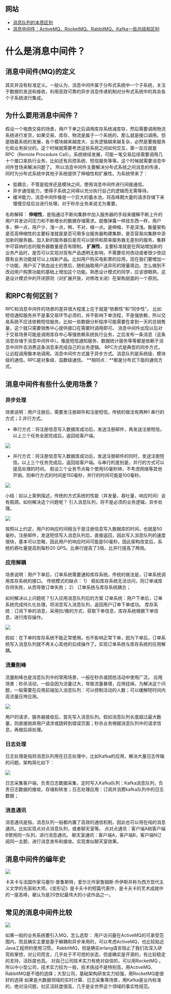 
## 网站

- [消息队列的本质区别](https://mp.weixin.qq.com/s/UFT0Oc3xLONZHa_n4Gsaeg)
- [消息中间件：ActiveMQ、RocketMQ、RabbitMQ、Kafka一些总结和区别](https://www.huaweicloud.com/articles/c0bf86ba4d858a520dbd4d055564f7ce.html)


# 什么是消息中间件？
## 消息中间件(MQ)的定义
其实并没有标准定义。一般认为，消息中间件属于分布式系统中一个子系统，关注于数据的发送和接收，利用高效可靠的异步消息传递机制对分布式系统中的其余各个子系统进行集成。  

## 为什么要用消息中间件？
假设一个电商交易的场景，用户下单之后调用库存系统减库存，然后需要调用物流系统进行发货，如果交易、库存、物流是属于一个系统的，那么就是接口调用。但是随着系统的发展，各个模块越来越庞大、业务逻辑越来越复杂，必然是要做服务化和业务拆分的。这个时候就需要考虑这些系统之间如何交互，第一反应就是RPC（Remote Procedure Call）。系统继续发展，可能一笔交易后续需要调用几十个接口来执行业务，比如还有风控系统、短信服务等等。这个时候就需要消息中间件登场来解决问题了。
所以消息中间件主要解决分布式系统之间消息的传递，同时为分布式系统中其他子系统提供了伸缩性和扩展性。为系统带来了：

- 低耦合，不管是程序还是模块之间，使用消息中间件进行间接通信。
- 异步通信能力，使得子系统之间得以充分执行自己的逻辑而无需等待。
- 缓冲能力，消息中间件像是一个巨大的蓄水池，将高峰期大量的请求存储下来慢慢交给后台进行处理，对于秒杀业务来说尤为重要。

名称解释：
**伸缩性**，是指通过不断向集群中加入服务器的手段来缓解不断上升的用户并发访问压力和不断增长的数据存储需求。就像弹簧一样挂东西一样，用户多，伸一点，用户少，浅一点，啊，不对，缩一点。是伸缩，不是深浅。衡量架构是否高伸缩性的主要标准就是是否可用多台服务器构建集群，是否容易向集群中添加新的服务器。加入新的服务器后是否可以提供和原来服务器无差别的服务。集群中可容纳的总的服务器数量是否有限制。
**扩展性**，主要标准就是在网站增加新的业务产品时，是否可以实现对现有产品透明无影响，不需要任何改动或者很少改动既有业务功能就可以上线新产品。比如用户购买电影票的应用，现在我们要增加一个功能，用户买了铁血战士的票后，随机抽取用户送异形的限量周边。怎么做到不改动用户购票功能的基础上增加这个功能。熟悉设计模式的同学，应该很眼熟，这是设计模式中的开闭原则（对扩展开放，对修改关闭）在架构层面的一个原则。

## 和RPC有何区别？
RPC和消息中间件的场景的差异很大程度上在于就是“依赖性”和“同步性”。
比如短信通知服务并不是事交易环节必须的，并不影响下单流程，不是强依赖，所以交易系统不应该依赖短信服务。比如一些数据分析程序可能需要在拿到一天的总销售量，这个就只需要销售中心提供接口在需要时调用即可。
消息中间件出现以后对于交易场景可能是调用库存中心等强依赖系统执行业务，之后发布一条消息（这条消息存储于消息中间件中）。像是短信通知服务、数据统计服务等等都是依赖于消息中间件去消费这条消息来完成自己的业务逻辑。
RPC方式是典型的同步方式，让远程调用像本地调用。消息中间件方式属于异步方式。消息队列是系统级、模块级的通信。RPC是对象级、函数级通信。
**相同点：**都是分布式下面的通信方式。

## 消息中间件有些什么使用场景？
### 异步处理
场景说明：用户注册后，需要发注册邮件和注册短信。传统的做法有两种1.串行的方式；2.并行方式。
- 串行方式：将注册信息写入数据库成功后，发送注册邮件，再发送注册短信。以上三个任务全部完成后，返回给客户端。

![](00_消息中间件概述.assets/pic-20200707-154842.png)

- 并行方式：将注册信息写入数据库成功后，发送注册邮件的同时，发送注册短信。以上三个任务完成后，返回给客户端。与串行的差别是，并行的方式可以提高处理的时间。
假设三个业务节点每个使用50毫秒钟，不考虑网络等其他开销，则串行方式的时间是150毫秒，并行的时间可能是100毫秒。

![](00_消息中间件概述.assets/pic-20200707-154852.png)

小结：如以上案例描述，传统的方式系统的性能（并发量，吞吐量，响应时间）会有瓶颈。如何解决这个问题呢？
引入消息队列，将不是必须的业务逻辑，异步处理。

![](00_消息中间件概述.assets/pic-20200707-154902.png)

按照以上约定，用户的响应时间相当于是注册信息写入数据库的时间，也就是50毫秒。注册邮件，发送短信写入消息队列后，直接返回，因此写入消息队列的速度很快，基本可以忽略，因此用户的响应时间可能是50毫秒。因此架构改变后，系统的吞吐量提高到每秒20 QPS。比串行提高了3倍，比并行提高了两倍。

### 应用解耦
场景说明：用户下单后，订单系统需要通知库存系统。传统的做法是，订单系统调用库存系统的接口。
传统模式的缺点：
1）  假如库存系统无法访问，则订单减库存将失败，从而导致订单失败；
2）  订单系统与库存系统耦合；

如何解决以上问题呢？引入应用消息队列后的方案
订单系统：用户下单后，订单系统完成持久化处理，将消息写入消息队列，返回用户订单下单成功。
库存系统：订阅下单的消息，采用拉/推的方式，获取下单信息，库存系统根据下单信息，进行库存操作。

![](00_消息中间件概述.assets/pic-20200707-155039.png)

假如：在下单时库存系统不能正常使用。也不影响正常下单，因为下单后，订单系统写入消息队列就不再关心其他的后续操作了。实现订单系统与库存系统的应用解耦。

### 流量削峰
流量削峰也是消息队列中的常用场景，一般在秒杀或团抢活动中使用广泛。
应用场景：秒杀活动，一般会因为流量过大，导致流量暴增，应用挂掉。为解决这个问题，一般需要在应用前端加入消息队列：可以控制活动的人数；可以缓解短时间内高流量压垮应用。

![](00_消息中间件概述.assets/pic-20200707-155112.png)

用户的请求，服务器接收后，首先写入消息队列。假如消息队列长度超过最大数量，则直接抛弃用户请求或跳转到错误页面；秒杀业务根据消息队列中的请求信息，再做后续处理。

### 日志处理
日志处理是指将消息队列用在日志处理中，比如Kafka的应用，解决大量日志传输的问题。架构简化如下：

![](00_消息中间件概述.assets/pic-20200707-155131.png)

日志采集客户端，负责日志数据采集，定时写入Kafka队列：Kafka消息队列，负责日志数据的接收，存储和转发；日志处理应用：订阅并消费kafka队列中的日志数据；

### 消息通讯
消息通讯是指，消息队列一般都内置了高效的通信机制，因此也可以用在纯的消息通讯。比如实现点对点消息队列，或者聊天室等。
点对点通讯：客户端A和客户端B使用同一队列，进行消息通讯。
聊天室通讯：客户端A，客户端B，客户端N订阅同一主题，进行消息发布和接收。实现类似聊天室效果。

## 消息中间件的编年史 

![](00_消息中间件概述.assets/pic-20200707-155231.png) 

卡夫卡与法国作家马塞尔·普鲁斯特，爱尔兰作家詹姆斯·乔伊斯并称为西方现代主义文学的先驱和大师。《变形记》是卡夫卡的短篇代表作，是卡夫卡的艺术成就中的一座高峰，被认为是20世纪最伟大的小说作品之一。

## 常见的消息中间件比较 

![](00_消息中间件概述.assets/pic-20200707-155259.png)

如果一般的业务系统要引入MQ，怎么选型：
用户访问量在ActiveMQ的可承受范围内，而且确实主要是基于解耦和异步来用的，可以考虑ActiveMQ，也比较贴近Java工程师的使用习惯。 
RabbitMQ，但是确实erlang语言阻止了我们去深入研究和掌控，对公司而言，几乎处于不可控的状态，但是确实是开源的，有比较稳定的支持，活跃度也高。
对自己公司技术实力有绝对自信的，可以用RocketMQ 。
所以中小型公司，技术实力较为一般，技术挑战不是特别高，用ActiveMQ、RabbitMQ是不错的选择；大型公司，基础架构研发实力较强，用RocketMQ是很好的选择
如果是大数据领域的实时计算、日志采集等场景，用Kafka是业内标准的，绝对没问题，社区活跃度很高，几乎是全世界这个领域的事实性规范。